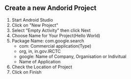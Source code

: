 ## Create a new Andorid Project

1. Start Android Studio
2. Click on "New Project"
3. Select "Empty Activity" then click Next
4. Choose Name for Your Project(Hello World)
5. Package Name: com.google.search
    - com: Commercial application(Type)
    - org, in, in.gov.IRCTC
    - google: Name of Company, Organisation or Indivitual
    - Name of Application
6. Check the Location of Project
7. Click on Finish